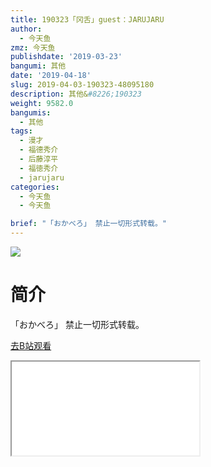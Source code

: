 ```yaml
---
title: 190323「冈舌」guest：JARUJARU
author:
  - 今天鱼
zmz: 今天鱼
publishdate: '2019-03-23'
bangumi: 其他
date: '2019-04-18'
slug: 2019-04-03-190323-48095180
description: 其他&#8226;190323
weight: 9582.0
bangumis:
  - 其他
tags:
  - 漫才
  - 福德秀介
  - 后藤淳平
  - 福徳秀介
  - jarujaru
categories:
  - 今天鱼
  - 今天鱼

brief: "「おかべろ」 禁止一切形式转载。"
---
```

![](https://i.imgur.com/GKwEbk2.jpg)
# 简介  
「おかべろ」
禁止一切形式转载。  

[去B站观看](https://www.bilibili.com/video/av48095180/)
<div class ="resp-container"><iframe class="testiframe" src="//player.bilibili.com/player.html?aid=48095180"", scrolling="no", allowfullscreen="true" > </iframe></div> 
